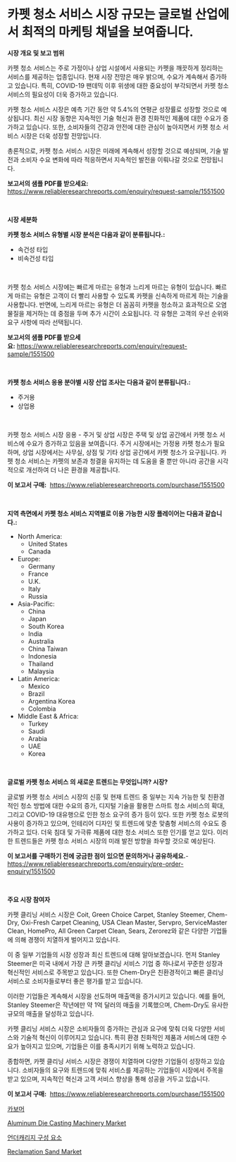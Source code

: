 <p><h1>카펫 청소 서비스 시장 규모는 글로벌 산업에서 최적의 마케팅 채널을 보여줍니다.</h1></p><p><strong>시장 개요 및 보고 범위</strong></p>
<p><p>카펫 청소 서비스는 주로 가정이나 상업 시설에서 사용되는 카펫을 깨끗하게 정리하는 서비스를 제공하는 업종입니다. 현재 시장 전망은 매우 밝으며, 수요가 계속해서 증가하고 있습니다. 특히, COVID-19 팬데믹 이후 위생에 대한 중요성이 부각되면서 카펫 청소 서비스의 필요성이 더욱 증가하고 있습니다.</p><p>카펫 청소 서비스 시장은 예측 기간 동안 약 5.4%의 연평균 성장률로 성장할 것으로 예상됩니다. 최신 시장 동향은 지속적인 기술 혁신과 환경 친화적인 제품에 대한 수요가 증가하고 있습니다. 또한, 소비자들의 건강과 안전에 대한 관심이 높아지면서 카펫 청소 서비스 시장은 더욱 성장할 전망입니다.</p><p>총론적으로, 카펫 청소 서비스 시장은 미래에 계속해서 성장할 것으로 예상되며, 기술 발전과 소비자 수요 변화에 따라 적응하면서 지속적인 발전을 이뤄나갈 것으로 전망됩니다.</p></p>
<p><strong>보고서의 샘플 PDF를 받으세요:</strong> <a href="https://www.reliableresearchreports.com/enquiry/request-sample/1551500">https://www.reliableresearchreports.com/enquiry/request-sample/1551500</a></p>
<p>&nbsp;</p>
<p><strong>시장 세분화</strong></p>
<p><strong>카펫 청소 서비스 유형별 시장 분석은 다음과 같이 분류됩니다.:</strong></p>
<p><ul><li>속건성 타입</li><li>비속건성 타입</li></ul></p>
<p>&nbsp;</p>
<p><p>카펫 청소 서비스 시장에는 빠르게 마르는 유형과 느리게 마르는 유형이 있습니다. 빠르게 마르는 유형은 고객이 더 빨리 사용할 수 있도록 카펫을 신속하게 마르게 하는 기술을 사용합니다. 반면에, 느리게 마르는 유형은 더 꼼꼼히 카펫을 청소하고 효과적으로 오염물질을 제거하는 데 중점을 두며 추가 시간이 소요됩니다. 각 유형은 고객의 우선 순위와 요구 사항에 따라 선택됩니다.</p></p>
<p><strong>보고서의 샘플 PDF를 받으세요:</strong>&nbsp;<a href="https://www.reliableresearchreports.com/enquiry/request-sample/1551500">https://www.reliableresearchreports.com/enquiry/request-sample/1551500</a></p>
<p>&nbsp;</p>
<p><strong> 카펫 청소 서비스 응용 분야별 시장 산업 조사는 다음과 같이 분류됩니다.:</strong></p>
<p><ul><li>주거용</li><li>상업용</li></ul></p>
<p>&nbsp;</p>
<p><p>카펫 청소 서비스 시장 응용 - 주거 및 상업 시장은 주택 및 상업 공간에서 카펫 청소 서비스에 수요가 증가하고 있음을 보여줍니다. 주거 시장에서는 가정용 카펫 청소가 필요하며, 상업 시장에서는 사무실, 상점 및 기타 상업 공간에서 카펫 청소가 요구됩니다. 카펫 청소 서비스는 카펫의 보존과 청결을 유지하는 데 도움을 줄 뿐만 아니라 공간을 시각적으로 개선하여 더 나은 환경을 제공합니다.</p></p>
<p><strong>이 보고서 구매:</strong>&nbsp; <a href="https://www.reliableresearchreports.com/purchase/1551500">https://www.reliableresearchreports.com/purchase/1551500</a></p>
<p>&nbsp;</p>
<p><strong>지역 측면에서 카펫 청소 서비스 지역별로 이용 가능한 시장 플레이어는 다음과 같습니다.:</strong></p>
<p><ul>
    <li>
        North America:
        <ul>
            <li>United States</li>
            <li>Canada</li>
        </ul>
    </li>
    <li>
        Europe:
        <ul>
            <li>Germany</li>
            <li>France</li>
            <li>U.K.</li>
            <li>Italy</li>
            <li>Russia</li>
        </ul>
    </li>
    <li>
        Asia-Pacific:
        <ul>
            <li>China</li>
            <li>Japan</li>
            <li>South Korea</li>
            <li>India</li>
            <li>Australia</li>
            <li>China Taiwan</li>
            <li>Indonesia</li>
            <li>Thailand</li>
            <li>Malaysia</li>
        </ul>
    </li>
    <li>
        Latin America:
        <ul>
            <li>Mexico</li>
            <li>Brazil</li>
            <li>Argentina Korea</li>
            <li>Colombia</li>
        </ul>
    </li>
    <li>
        Middle East & Africa:
        <ul>
            <li>Turkey</li>
            <li>Saudi</li>
            <li>Arabia</li>
            <li>UAE</li>
            <li>Korea</li>
        </ul>
    </li>
    </ul></p>
<p>&nbsp;</p>
<p><strong>글로벌 카펫 청소 서비스 의 새로운 트렌드는 무엇입니까? 시장?</strong></p>
<p><p>글로벌 카펫 청소 서비스 시장의 신흥 및 현재 트렌드 중 일부는 지속 가능한 및 친환경적인 청소 방법에 대한 수요의 증가, 디지털 기술을 활용한 스마트 청소 서비스의 확대, 그리고 COVID-19 대유행으로 인한 청소 요구의 증가 등이 있다. 또한 카펫 청소 로봇의 사용이 증가하고 있으며, 인테리어 디자인 및 트렌드에 맞춘 맞춤형 서비스의 수요도 증가하고 있다. 더욱 침대 및 가극류 제품에 대한 청소 서비스 또한 인기를 얻고 있다. 이러한 트렌드들은 카펫 청소 서비스 시장의 미래 발전 방향을 좌우할 것으로 예상된다.</p></p>
<p><strong>이 보고서를 구매하기 전에 궁금한 점이 있으면 문의하거나 공유하세요.</strong>- <a href="https://www.reliableresearchreports.com/enquiry/pre-order-enquiry/1551500">https://www.reliableresearchreports.com/enquiry/pre-order-enquiry/1551500</a></p>
<p>&nbsp;</p>
<p><strong>주요 시장 참여자</strong></p>
<p><p>카펫 클리닝 서비스 시장은 Coit, Green Choice Carpet, Stanley Steemer, Chem-Dry, Oxi-Fresh Carpet Cleaning, USA Clean Master, Servpro, ServiceMaster Clean, HomePro, All Green Carpet Clean, Sears, Zerorez와 같은 다양한 기업들에 의해 경쟁이 치열하게 벌어지고 있습니다. </p><p>이 중 일부 기업들의 시장 성장과 최신 트렌드에 대해 알아보겠습니다. 먼저 Stanley Steemer은 미국 내에서 가장 큰 카펫 클리닝 서비스 기업 중 하나로서 꾸준한 성장과 혁신적인 서비스로 주목받고 있습니다. 또한 Chem-Dry은 친환경적이고 빠른 클리닝 서비스로 소비자들로부터 좋은 평가를 받고 있습니다. </p><p>이러한 기업들은 계속해서 시장을 선도하며 매출액을 증가시키고 있습니다. 예를 들어, Stanley Steemer은 작년에만 약 1억 달러의 매출을 기록했으며, Chem-Dry도 유사한 규모의 매출을 달성하고 있습니다.</p><p>카펫 클리닝 서비스 시장은 소비자들의 증가하는 관심과 요구에 맞춰 더욱 다양한 서비스와 기술적 혁신이 이루어지고 있습니다. 특히 환경 친화적인 제품과 서비스에 대한 수요가 높아지고 있으며, 기업들은 이를 충족시키기 위해 노력하고 있습니다.</p><p>종합하면, 카펫 클리닝 서비스 시장은 경쟁이 치열하며 다양한 기업들이 성장하고 있습니다. 소비자들의 요구와 트렌드에 맞춰 서비스를 제공하는 기업들이 시장에서 주목을 받고 있으며, 지속적인 혁신과 고객 서비스 향상을 통해 성공을 거두고 있습니다.</p></p>
<p><strong>이 보고서 구매:</strong>&nbsp;&nbsp;<a href="https://www.reliableresearchreports.com/purchase/1551500">https://www.reliableresearchreports.com/purchase/1551500</a></p>
<p><p><a href="https://github.com/vseigx30c9a1j/Market-Research-Report-List-1/blob/main/42034206948.md">카보머</a></p><p><a href="https://view.publitas.com/reportprime-1/aluminum-die-casting-machinery-market-research-report-provides-critical-insights-that-can-help-shape-business-development-and-investment-strategies/">Aluminum Die Casting Machinery Market</a></p><p><a href="https://github.com/plelbej847484502/Market-Research-Report-List-1/blob/main/73040246947.md">언더캐리지 구성 요소</a></p><p><a href="https://artistic-helicopter-ca9.notion.site/Reclamation-Sand-Market-Size-and-Growth-Market-Segmentation-Regional-and-Country-Breakdowns-and-M-683a0662001949f287bb84dcdd181fe8">Reclamation Sand Market</a></p></p>
